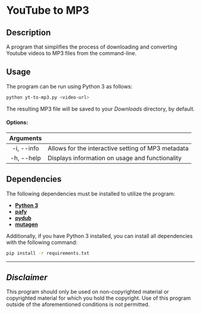 # YouTube to MP3

## Description  
A program that simplifies the process of downloading and converting Youtube videos to MP3 files from the command-line.

## Usage  
The program can be run using Python 3 as follows:
```sh
python yt-to-mp3.py <video-url>
```
The resulting MP3 file will be saved to your *Downloads* directory, by default.  

#### Options:  

| Arguments   |                                                    |
|:----------:|----------------------------------------------------|
| -i, --info | Allows for the interactive setting of MP3 metadata |
| -h, --help | Displays information on usage and functionality    |

## Dependencies  
The following dependencies must be installed to utilize the program:  
  * [**Python 3**](https://www.python.org/download/releases/3.0/)  
  * [**pafy**](https://github.com/mps-youtube/pafy)  
  * [**pydub**](https://github.com/jiaaro/pydub)  
  * [**mutagen**](https://github.com/quodlibet/mutagen)  

Additionally, if you have Python 3 installed, you can install all dependencies with the following command:  

```sh
pip install -r requirements.txt
```
  
  
----  

## *Disclaimer*  
This program should only be used on non-copyrighted material or copyrighted material for which you hold the copyright. Use of this program outside of the aforementioned conditions is not permitted.